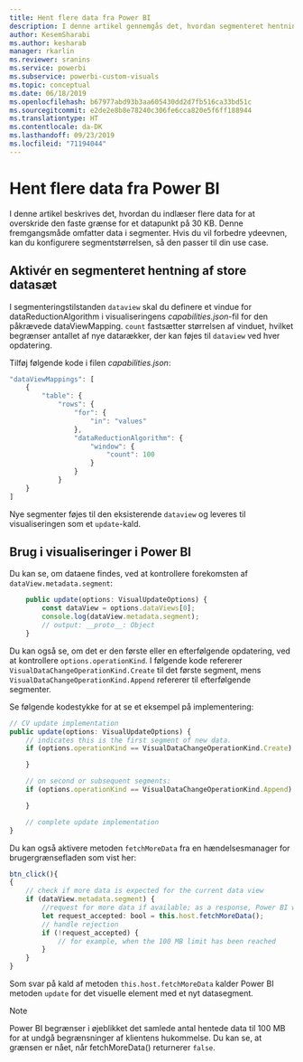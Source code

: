 ```yaml
---
title: Hent flere data fra Power BI
description: I denne artikel gennemgås det, hvordan segmenteret hentning af store datasæt for Power BI-visualiseringer aktiveres.
author: KesemSharabi
ms.author: kesharab
manager: rkarlin
ms.reviewer: sranins
ms.service: powerbi
ms.subservice: powerbi-custom-visuals
ms.topic: conceptual
ms.date: 06/18/2019
ms.openlocfilehash: b67977abd93b3aa605430dd2d7fb516ca33bd51c
ms.sourcegitcommit: e2de2e8b8e78240c306fe6cca820e5f6ff188944
ms.translationtype: HT
ms.contentlocale: da-DK
ms.lasthandoff: 09/23/2019
ms.locfileid: "71194044"
---
```

# <a name="fetch-more-data-from-power-bi"></a>Hent flere data fra Power BI

I denne artikel beskrives det, hvordan du indlæser flere data for at overskride den faste grænse for et datapunkt på 30 KB. Denne fremgangsmåde omfatter data i segmenter. Hvis du vil forbedre ydeevnen, kan du konfigurere segmentstørrelsen, så den passer til din use case.  

## <a name="enable-a-segmented-fetch-of-large-datasets"></a>Aktivér en segmenteret hentning af store datasæt

I segmenteringstilstanden `dataview` skal du definere et vindue for dataReductionAlgorithm i visualiseringens *capabilities.json*-fil for den påkrævede dataViewMapping. `count` fastsætter størrelsen af vinduet, hvilket begrænser antallet af nye datarækker, der kan føjes til `dataview` ved hver opdatering.

Tilføj følgende kode i filen *capabilities.json*:

```typescript
"dataViewMappings": [
    {
        "table": {
            "rows": {
                "for": {
                    "in": "values"
                },
                "dataReductionAlgorithm": {
                    "window": {
                        "count": 100
                    }
                }
            }
    }
]
```

Nye segmenter føjes til den eksisterende `dataview` og leveres til visualiseringen som et `update`-kald.

## <a name="usage-in-the-power-bi-visual"></a>Brug i visualiseringer i Power BI

Du kan se, om dataene findes, ved at kontrollere forekomsten af `dataView.metadata.segment`:

```typescript
    public update(options: VisualUpdateOptions) {
        const dataView = options.dataViews[0];
        console.log(dataView.metadata.segment);
        // output: __proto__: Object
    }
```

Du kan også se, om det er den første eller en efterfølgende opdatering, ved at kontrollere `options.operationKind`. I følgende kode refererer `VisualDataChangeOperationKind.Create` til det første segment, mens `VisualDataChangeOperationKind.Append` refererer til efterfølgende segmenter.

Se følgende kodestykke for at se et eksempel på implementering:

```typescript
// CV update implementation
public update(options: VisualUpdateOptions) {
    // indicates this is the first segment of new data.
    if (options.operationKind == VisualDataChangeOperationKind.Create) {

    }

    // on second or subsequent segments:
    if (options.operationKind == VisualDataChangeOperationKind.Append) {

    }

    // complete update implementation
}
```

Du kan også aktivere metoden `fetchMoreData` fra en hændelsesmanager for brugergrænsefladen som vist her:

```typescript
btn_click(){
{
    // check if more data is expected for the current data view
    if (dataView.metadata.segment) {
        //request for more data if available; as a response, Power BI will call update method
        let request_accepted: bool = this.host.fetchMoreData();
        // handle rejection
        if (!request_accepted) {
            // for example, when the 100 MB limit has been reached
        }
    }
}
```

Som svar på kald af metoden `this.host.fetchMoreData` kalder Power BI metoden `update` for det visuelle element med et nyt datasegment.

> [!NOTE]
> Power BI begrænser i øjeblikket det samlede antal hentede data til 100 MB for at undgå begrænsninger af klientens hukommelse. Du kan se, at grænsen er nået, når fetchMoreData() returnerer `false`.
